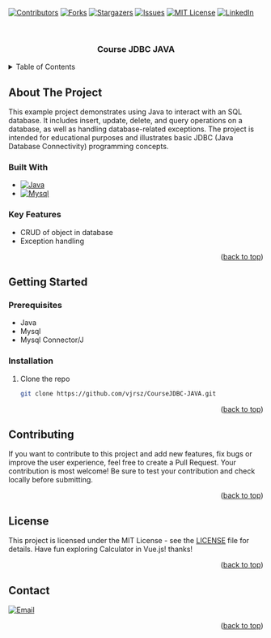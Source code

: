 <a name="readme-top"></a>



[![Contributors][contributors-shield]][contributors-url]
[![Forks][forks-shield]][forks-url]
[![Stargazers][stars-shield]][stars-url]
[![Issues][issues-shield]][issues-url]
[![MIT License][license-shield]][license-url]
[![LinkedIn][linkedin-shield]][linkedin-url]



<!-- PROJECT LOGO -->
<br />
<div align="center">

<h3 align="center">Course JDBC JAVA</h3>

</div>

<!-- TABLE OF CONTENTS -->
<details>
  <summary>Table of Contents</summary>
  <ol>
    <li>
      <a href="#about-the-project">About The Project</a>
      <ul>
        <li><a href="#built-with">Built With</a></li>
        <li><a href="#key-features">Key Features</a></li>
      </ul>
    </li>
    <li>
      <a href="#getting-started">Getting Started</a>
      <ul>
        <li><a href="#prerequisites">Prerequisites</a></li>
        <li><a href="#installation">Installation</a></li>
      </ul>
    </li>
    <li><a href="#usage">Usage</a></li>
    <li><a href="#contributing">Contributing</a></li>
    <li><a href="#license">License</a></li>
    <li><a href="#contact">Contact</a></li>
  </ol>
</details>



<!-- ABOUT THE PROJECT -->
## About The Project

This example project demonstrates using Java to interact with an SQL database. It includes insert, update, delete, and query operations on a database, as well as handling database-related exceptions. The project is intended for educational purposes and illustrates basic JDBC (Java Database Connectivity) programming concepts.



### Built With

* [![Java][Java]][Java-url]
* [![Mysql][Mysql]][Mysql-url]




### Key Features

<ul>
  <li>CRUD of object in database</li>
  <li>Exception handling</li>
</ul>

<p align="right">(<a href="#readme-top">back to top</a>)</p>



<!-- GETTING STARTED -->
## Getting Started

### Prerequisites

* Java
* Mysql
* Mysql Connector/J

### Installation

1. Clone the repo
   ```sh
   git clone https://github.com/vjrsz/CourseJDBC-JAVA.git
   ```

<p align="right">(<a href="#readme-top">back to top</a>)</p>


<!-- CONTRIBUTING -->
## Contributing

If you want to contribute to this project and add new features, fix bugs or improve the user experience, feel free to create a Pull Request. Your contribution is most welcome! Be sure to test your contribution and check locally before submitting.

<p align="right">(<a href="#readme-top">back to top</a>)</p>



<!-- LICENSE -->
## License

This project is licensed under the MIT License - see the <a href="./LICENSE">LICENSE</a> file for details.
Have fun exploring Calculator in Vue.js! thanks!

<p align="right">(<a href="#readme-top">back to top</a>)</p>



<!-- CONTACT -->
## Contact
[![Email][email]][email-url]

<p align="right">(<a href="#readme-top">back to top</a>)</p>



<!-- MARKDOWN LINKS & IMAGES -->
<!-- https://www.markdownguide.org/basic-syntax/#reference-style-links -->
[contributors-shield]: https://img.shields.io/github/contributors/vjrsz/CourseJDBC-JAVA.svg?style=for-the-badge
[contributors-url]: https://github.com/vjrsz/CourseJDBC-JAVA/graphs/contributors
[forks-shield]: https://img.shields.io/github/forks/vjrsz/CourseJDBC-JAVA.svg?style=for-the-badge
[forks-url]: https://github.com/vjrsz/CourseJDBC-JAVA/network/members
[stars-shield]: https://img.shields.io/github/stars/vjrsz/CourseJDBC-JAVA.svg?style=for-the-badge
[stars-url]: https://github.com/vjrsz/CourseJDBC-JAVA/stargazers
[issues-shield]: https://img.shields.io/github/issues/vjrsz/CourseJDBC-JAVA.svg?style=for-the-badge
[issues-url]: https://github.com/vjrsz/CourseJDBC-JAVA/issues
[license-shield]: https://img.shields.io/github/license/vjrsz/CourseJDBC-JAVA.svg?style=for-the-badge
[license-url]: https://github.com/vjrsz/CourseJDBC-JAVA/blob/master/LICENSE.txt
[linkedin-shield]: https://img.shields.io/badge/-LinkedIn-black.svg?style=for-the-badge&logo=linkedin&colorB=555
[linkedin-url]: https://linkedin.com/in/vjrsz
[email]: https://img.shields.io/badge/Email-000000?style=for-the-badge&logo=gmail&logoColor=white
[email-url]: mailto:vjrszx@gmail.com

[product-screenshot]: images/screenshot.png

[Java]: https://img.shields.io/badge/Java-20232A?style=for-the-badge&logo=openjdk&logoColor=61DAFB
[Java-url]: https://www.java.com/pt-BR/
[Mysql]: https://img.shields.io/badge/Mysql-20232A?style=for-the-badge&logo=Mysql&logoColor=61DAFB
[Mysql-url]: https://www.mysql.com
 
